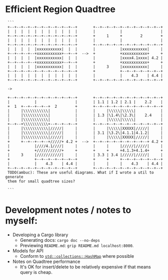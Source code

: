 # Efficient Region Quadtree
     ```
     +--+--+--+--+--+--+--+--+--+--+       +--+--+--+--+--+--+--+--+--+--+
     |  |  |  |  |  |  |  |  |  |  |       |           |                 |
     +--+--+--+--+--+--+--+--+--+--+       +     1     +        2        +
     |  |  |  |  |  |  |  |  |  |  |       |           |                 |
     +--+--+--+--+--+--+--+--+--+--+       +--+--+--+--+--+--+--+--+--+--+
     |  |  |  |  |xxxxxxxxxxx|  |  |       |           |xxxxxxxxxxx|     |
     +--+--+--+--+xxxxxxxxxxx+--+--+  -->  +           +xxxxxxxxxxx+     +
     |  |  |  |  |xxxxxxxxxxx|  |  |       |           |xxxx4.1xxxx| 4.2 |
     +--+--+--+--+xxxxxxxxxxx+--+--+       +           +xxxxxxxxxxx+     +
     |  |  |  |  |xxxxxxxxxxx|  |  |       |     3     |xxxxxxxxxxx|     |
     +--+--+--+--+--+--+--+--+--+--+       +           +--+--+--+--+--+--+
     |  |  |  |  |  |  |  |  |  |  |       |           |    4.3    | 4.4 |
     +--+--+--+--+--+--+--+--+--+--+       +--+--+--+--+--+--+--+--+--+--+

     ->

     +--+--+--+--+--+--+--+--+--+--+       +--+--+--+--+--+--+--+--+--+--+
     |           |                 |       | 1.1 | 1.2 | 2.1 |    2.2    |
     +  1  +--+--+--+--+  2        +       +--+--+--+--+--+--+--+--+--+--+
     |     |\\\\\\\\\\\|           |       |     |\\\\\|\\\\\|           |
     |     |\\\\\\\\\\\|           |       | 1.3 |\1.4\|\2.3\|    2.4    |
     |     |\\\\\\\\\\\|           |       |     |\\\\\|\\\\\|           |
     +--+--+\\\\\\\\\\\+--+--+--+--+       +--+--+--+--+--+--+--+--+--+--+
     |     |\\\\\\\\\\\|/////|     |       |     |\\\\\|XXXXX|/////|     |
     |     |\\\\\\\\\\\|/////|     |       | 3.1 |\3.2\|4.1.1|4.1.2|     |
     |     |\\\\\\\\\\\|/////|     |       |     |\\\\\|XXXXX|/////|     |
     +     +--+--+--+--+/////+ 4.2 +  -->  +--+--+--+--+--+--+--+--+ 4.2 +
     |           |////4.1////|     |       |     |     |/////|/////|     |
     +           +///////////+     +       +     +     +4.1.3+4.1.4+     +
     |     3     |///////////|     |       | 3.3 | 3.4 |/////|/////|     |
     +           +--+--+--+--+--+--+       +     +     +--+--+--+--+--+--+
     |           |    4.3    | 4.4 |       |     |     |    4.3    | 4.4 |
     +--+--+--+--+--+--+--+--+--+--+       +--+--+--+--+--+--+--+--+--+--+
     TODO(ambuc): These are useful diagrams. What if I wrote a util to generate
     them for small quadtree sizes?

     ```

# Development notes / notes to myself:
 - Developing a Cargo library
   - Generating docs: `cargo doc --no-deps`
   - Previewing `README.md`: `grip README.md localhost:8000`.
 - Models for API
   - Conform to
     [`std::collections::HashMap`](https://doc.rust-lang.org/std/collections/struct.HashMap.html)
     where possible
 - Notes on Quadtree performance
   - It's OK for insert/delete to be relatively expensive if that means query is
     cheap.

